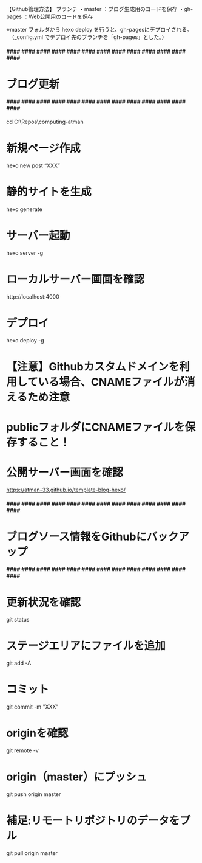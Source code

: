 【Github管理方法】
ブランチ
・master     ：ブログ生成用のコードを保存
・gh-pages   ：Web公開用のコードを保存

※master フォルダから hexo deploy を行うと、gh-pagesにデプロイされる。
　（_config.yml でデプロイ先のブランチを「gh-pages」とした。）

#### #### #### #### #### #### #### #### #### #### #### #### #### #### ####
# ブログ更新
#### #### #### #### #### #### #### #### #### #### #### #### #### #### ####

cd C:\Repos\computing-atman

# 新規ページ作成
hexo new post “XXX”

# 静的サイトを生成
hexo generate

# サーバー起動
hexo server -g

# ローカルサーバー画面を確認
http://localhost:4000

# デプロイ
hexo deploy -g

# 【注意】Githubカスタムドメインを利用している場合、CNAMEファイルが消えるため注意
# publicフォルダにCNAMEファイルを保存すること！

# 公開サーバー画面を確認
https://atman-33.github.io/template-blog-hexo/


#### #### #### #### #### #### #### #### #### #### #### #### #### #### ####
# ブログソース情報をGithubにバックアップ
#### #### #### #### #### #### #### #### #### #### #### #### #### #### ####

# 更新状況を確認
git status

# ステージエリアにファイルを追加
git add -A

# コミット
git commit -m "XXX"

# originを確認
git remote -v

# origin（master）にプッシュ
git push origin master

# 補足:リモートリポジトリのデータをプル
git pull origin master
